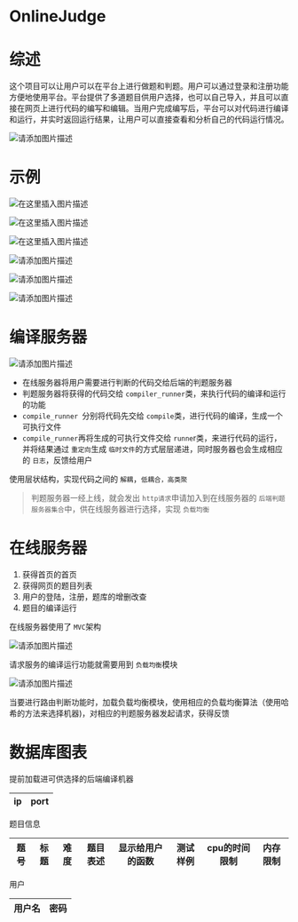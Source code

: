 # OnlineJudge

# 综述

这个项目可以让用户可以在平台上进行做题和判题。用户可以通过登录和注册功能方便地使用平台。平台提供了多道题目供用户选择，也可以自己导入，并且可以直接在网页上进行代码的编写和编辑。当用户完成编写后，平台可以对代码进行编译和运行，并实时返回运行结果，让用户可以直接查看和分析自己的代码运行情况。

![请添加图片描述](https://img-blog.csdnimg.cn/6585b0d3bb9448948e4ab6d46cfc5999.png)


# 示例

![在这里插入图片描述](https://img-blog.csdnimg.cn/260d2708d756421ea85b49ae110332db.png)

![在这里插入图片描述](https://img-blog.csdnimg.cn/99adf867be3046868b926dbd438b6f84.png)

![在这里插入图片描述](https://img-blog.csdnimg.cn/b7c9d7746ecf441e86599abb225f8fe7.png)


![请添加图片描述](https://img-blog.csdnimg.cn/da2f1f62fe7c4323856bae04b77fba5a.png)

![请添加图片描述](https://img-blog.csdnimg.cn/02838932a1434c7b98aae81a5b45bb79.png)


![请添加图片描述](https://img-blog.csdnimg.cn/610c495c5dd345cab62a77b5f02b425a.png)


# 编译服务器
![请添加图片描述](https://img-blog.csdnimg.cn/0529b9fe58c242f98900e5d746285a6c.png)


* 在线服务器将用户需要进行判断的代码交给后端的判题服务器
* 判题服务器将获得的代码交给 `compiler_runner`类，来执行代码的编译和运行的功能
* `compile_runner `分别将代码先交给 `compile`类，进行代码的编译，生成一个可执行文件
* `compile_runner`再将生成的可执行文件交给 `runne`r类，来进行代码的运行，并将结果通过 `重定向`生成 `临时文件`的方式层层递进，同时服务器也会生成相应的 `日志`，反馈给用户

使用层状结构，实现代码之间的 `解耦`，`低耦合，高类聚`

> 判题服务器一经上线，就会发出 `http请求`申请加入到在线服务器的 `后端判题服务器集合`中，供在线服务器进行选择，实现 `负载均衡`

# 在线服务器

1. 获得首页的首页
2. 获得网页的题目列表
3. 用户的登陆，注册，题库的增删改查
4. 题目的编译运行

在线服务器使用了 `MVC`架构

![请添加图片描述](https://img-blog.csdnimg.cn/6df3413712ac4844af3e6e1b288d27c9.png)


请求服务的编译运行功能就需要用到 `负载均衡`模块

![请添加图片描述](https://img-blog.csdnimg.cn/a58d238732a9422cbac6e2baf2f5178b.png)


当要进行路由判断功能时，加载负载均衡模块，使用相应的负载均衡算法（使用哈希的方法来选择机器)，对相应的判题服务器发起请求，获得反馈

# 数据库图表

提前加载进可供选择的后端编译机器

| ip | port |
| -- | ---- |

题目信息

| 题号 | 标题 | 难度 | 题目表述 | 显示给用户的函数 | 测试样例 | cpu的时间限制 | 内存限制 |
| ---- | ---- | ---- | -------- | ---------------- | -------- | ------------- | -------- |

用户

| 用户名 | 密码 |
| ------ | ---- |